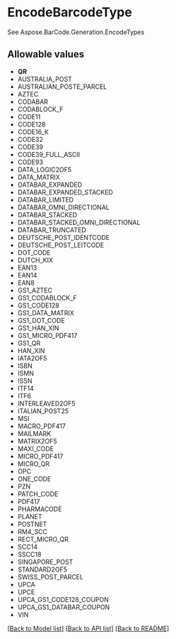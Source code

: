 # EncodeBarcodeType

See Aspose.BarCode.Generation.EncodeTypes
## Allowable values

* **QR**
* AUSTRALIA_POST
* AUSTRALIAN_POSTE_PARCEL
* AZTEC
* CODABAR
* CODABLOCK_F
* CODE11
* CODE128
* CODE16_K
* CODE32
* CODE39
* CODE39_FULL_ASCII
* CODE93
* DATA_LOGIC2OF5
* DATA_MATRIX
* DATABAR_EXPANDED
* DATABAR_EXPANDED_STACKED
* DATABAR_LIMITED
* DATABAR_OMNI_DIRECTIONAL
* DATABAR_STACKED
* DATABAR_STACKED_OMNI_DIRECTIONAL
* DATABAR_TRUNCATED
* DEUTSCHE_POST_IDENTCODE
* DEUTSCHE_POST_LEITCODE
* DOT_CODE
* DUTCH_KIX
* EAN13
* EAN14
* EAN8
* GS1_AZTEC
* GS1_CODABLOCK_F
* GS1_CODE128
* GS1_DATA_MATRIX
* GS1_DOT_CODE
* GS1_HAN_XIN
* GS1_MICRO_PDF417
* GS1_QR
* HAN_XIN
* IATA2OF5
* ISBN
* ISMN
* ISSN
* ITF14
* ITF6
* INTERLEAVED2OF5
* ITALIAN_POST25
* MSI
* MACRO_PDF417
* MAILMARK
* MATRIX2OF5
* MAXI_CODE
* MICRO_PDF417
* MICRO_QR
* OPC
* ONE_CODE
* PZN
* PATCH_CODE
* PDF417
* PHARMACODE
* PLANET
* POSTNET
* RM4_SCC
* RECT_MICRO_QR
* SCC14
* SSCC18
* SINGAPORE_POST
* STANDARD2OF5
* SWISS_POST_PARCEL
* UPCA
* UPCE
* UPCA_GS1_CODE128_COUPON
* UPCA_GS1_DATABAR_COUPON
* VIN

[[Back to Model list]](../../README.md#documentation-for-models) [[Back to API list]](../../README.md#documentation-for-api-endpoints) [[Back to README]](../../README.md)


